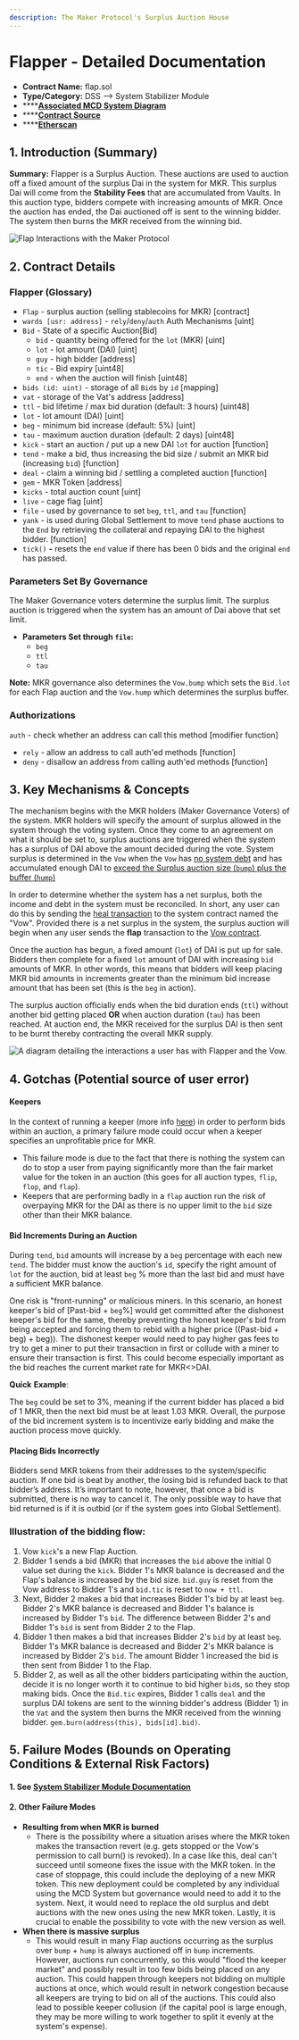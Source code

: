 ```yaml
---
description: The Maker Protocol's Surplus Auction House
---
```


# Flapper - Detailed Documentation

* **Contract Name:** flap.sol
* **Type/Category:** DSS —> System Stabilizer Module
* ****[**Associated MCD System Diagram**](https://github.com/makerdao/dss/wiki)
* ****[**Contract Source**](https://github.com/makerdao/dss/blob/master/src/flap.sol)
* ****[**Etherscan**](https://etherscan.io/address/0xc4269cc7acdedc3794b221aa4d9205f564e27f0d#code)

## 1. Introduction (Summary)

**Summary:** Flapper is a Surplus Auction. These auctions are used to auction off a fixed amount of the surplus Dai in the system for MKR. This surplus Dai will come from the **Stability Fees** that are accumulated from Vaults. In this auction type, bidders compete with increasing amounts of MKR. Once the auction has ended, the Dai auctioned off is sent to the winning bidder. The system then burns the MKR received from the winning bid.

![Flap Interactions with the Maker Protocol](<../../.gitbook/assets/Screen Shot 2019-11-17 at 2.14.34 PM.png>)

## 2. Contract Details

### Flapper (Glossary)

* `Flap` - surplus auction (selling stablecoins for MKR) \[contract]
* `wards [usr: address]` - `rely`/`deny`/`auth` Auth Mechanisms \[uint]
* `Bid` - State of a specific Auction\[Bid]
  * `bid` - quantity being offered for the `lot` (MKR) \[uint]
  * `lot` - lot amount (DAI) \[uint]
  * `guy` - high bidder \[address]
  * `tic` - Bid expiry \[uint48]
  * `end` - when the auction will finish \[uint48]
* `bids (id: uint)` - storage of all `Bid`s by `id` \[mapping]
* `vat` - storage of the Vat's address \[address]
* `ttl` - bid lifetime / max bid duration (default: 3 hours) \[uint48]
* `lot` - lot amount (DAI) \[uint]
* `beg` - minimum bid increase (default: 5%) \[uint]
* `tau` - maximum auction duration (default: 2 days) \[uint48]
* `kick` - start an auction / put up a new DAI `lot` for auction \[function]
* `tend` - make a bid, thus increasing the bid size / submit an MKR bid (increasing `bid`) \[function]
* `deal` - claim a winning bid / settling a completed auction \[function]
* `gem` - MKR Token \[address]
* `kicks` - total auction count \[uint]
* `live` - cage flag \[uint]
* `file` - used by governance to set `beg`, `ttl`, and `tau` \[function]
* `yank` - is used during Global Settlement to move `tend` phase auctions to the `End` by retrieving the collateral and repaying DAI to the highest bidder. \[function]
* `tick()` **-** resets the `end` value if there has been 0 bids and the original `end` has passed.

### **Parameters Set By Governance**

The Maker Governance voters determine the surplus limit. The surplus auction is triggered when the system has an amount of Dai above that set limit.

* **Parameters Set through `file`:**
  * `beg`
  * `ttl`
  * `tau`

**Note:** MKR governance also determines the `Vow.bump` which sets the `Bid.lot` for each Flap auction and the `Vow.hump` which determines the surplus buffer.

### Authorizations

`auth` - check whether an address can call this method \[modifier function]

* `rely` - allow an address to call auth'ed methods \[function]
* `deny` - disallow an address from calling auth'ed methods \[function]

## 3. Key Mechanisms & Concepts

The mechanism begins with the MKR holders (Maker Governance Voters) of the system. MKR holders will specify the amount of surplus allowed in the system through the voting system. Once they come to an agreement on what it should be set to, surplus auctions are triggered when the system has a surplus of DAI above the amount decided during the vote. System surplus is determined in the `Vow` when the `Vow` has [no system debt](https://github.com/makerdao/dss/blob/master/src/vow.sol#L128) and has accumulated enough DAI to [exceed the Surplus auction size (`bump`) plus the buffer (`hump`)](https://github.com/makerdao/dss/blob/master/src/vow.sol#L127)

In order to determine whether the system has a net surplus, both the income and debt in the system must be reconciled. In short, any user can do this by sending the [heal transaction](https://docs.makerdao.com/smart-contract-modules/system-stabilizer-module/vow-detailed-documentation#liquidations-manager) to the system contract named the "Vow". Provided there is a net surplus in the system, the surplus auction will begin when any user sends the **flap** transaction to the [Vow contract](https://docs.makerdao.com/smart-contract-modules/system-stabilizer-module/vow-detailed-documentation).

Once the auction has begun, a fixed amount (`lot`) of DAI is put up for sale. Bidders then complete for a fixed `lot` amount of DAI with increasing `bid` amounts of MKR. In other words, this means that bidders will keep placing MKR bid amounts in increments greater than the minimum bid increase amount that has been set (this is the `beg` in action).

The surplus auction officially ends when the bid duration ends (`ttl`) without another bid getting placed **OR** when auction duration (`tau`) has been reached. At auction end, the MKR received for the surplus DAI is then sent to be burnt thereby contracting the overall MKR supply.

![A diagram detailing the interactions a user has with Flapper and the Vow.](<../../.gitbook/assets/flap\_auction\_interaction\_ (1) (1).png>)

## 4. Gotchas (Potential source of user error)

#### **Keepers**

In the context of running a keeper (more info [here](https://github.com/makerdao/developerguides/tree/master/keepers)) in order to perform bids within an auction, a primary failure mode could occur when a keeper specifies an unprofitable price for MKR.

* This failure mode is due to the fact that there is nothing the system can do to stop a user from paying significantly more than the fair market value for the token in an auction (this goes for all auction types, `flip`, `flop`, and `flap`).
* Keepers that are performing badly in a `flap` auction run the risk of overpaying MKR for the DAI as there is no upper limit to the `bid` size other than their MKR balance.

#### **Bid Increments During an Auction**

During `tend`, `bid` amounts will increase by a `beg` percentage with each new `tend`. The bidder must know the auction's `id`, specify the right amount of `lot` for the auction, bid at least `beg` % more than the last bid and must have a sufficient MKR balance.

One risk is "front-running" or malicious miners. In this scenario, an honest keeper's bid of \[Past-bid + `beg`%] would get committed after the dishonest keeper's bid for the same, thereby preventing the honest keeper's bid from being accepted and forcing them to rebid with a higher price ((Past-bid + beg) + beg)). The dishonest keeper would need to pay higher gas fees to try to get a miner to put their transaction in first or collude with a miner to ensure their transaction is first. This could become especially important as the bid reaches the current market rate for MKR<>DAI.

**Quick** **Example**:

The `beg` could be set to 3%, meaning if the current bidder has placed a bid of 1 MKR, then the next bid must be at least 1.03 MKR. Overall, the purpose of the bid increment system is to incentivize early bidding and make the auction process move quickly.

#### Placing Bids Incorrectly

Bidders send MKR tokens from their addresses to the system/specific auction. If one bid is beat by another, the losing bid is refunded back to that bidder’s address. It’s important to note, however, that once a bid is submitted, there is no way to cancel it. The only possible way to have that bid returned is if it is outbid (or if the system goes into Global Settlement).

### **Illustration of the bidding flow:**

1. Vow `kick`'s a new Flap Auction.
2. Bidder 1 sends a bid (MKR) that increases the `bid` above the initial 0 value set during the `kick`. Bidder 1's MKR balance is decreased and the Flap's balance is increased by the bid size. `bid.guy` is reset from the Vow address to Bidder 1's and `bid.tic` is reset to `now + ttl`.
3. Next, Bidder 2 makes a bid that increases Bidder 1's bid by at least `beg`. Bidder 2's MKR balance is decreased and Bidder 1's balance is increased by Bidder 1's `bid`. The difference between Bidder 2's and Bidder 1's `bid` is sent from Bidder 2 to the Flap.
4. Bidder 1 then makes a bid that increases Bidder 2's `bid` by at least `beg`. Bidder 1's MKR balance is decreased and Bidder 2's MKR balance is increased by Bidder 2's `bid`. The amount Bidder 1 increased the bid is then sent from Bidder 1 to the Flap.
5. Bidder 2, as well as all the other bidders participating within the auction, decide it is no longer worth it to continue to bid higher `bid`s, so they stop making bids. Once the `Bid.tic` expires, Bidder 1 calls `deal` and the surplus DAI tokens are sent to the winning bidder's address (Bidder 1) in the `Vat` and the system then burns the MKR received from the winning bidder. `gem.burn(address(this), bids[id].bid)`.

## 5. Failure Modes (Bounds on Operating Conditions & External Risk Factors)

#### 1. See [System Stabilizer Module Documentation](https://docs.makerdao.com/smart-contract-modules/system-stabilizer-module)

#### 2. Other Failure Modes

* **Resulting from when MKR is burned**
  * There is the possibility where a situation arises where the MKR token makes the transaction revert (e.g. gets stopped or the Vow's permission to call burn() is revoked). In a case like this, deal can't succeed until someone fixes the issue with the MKR token. In the case of stoppage, this could include the deploying of a new MKR token. This new deployment could be completed by any individual using the MCD System but governance would need to add it to the system. Next, it would need to replace the old surplus and debt auctions with the new ones using the new MKR token. Lastly, it is crucial to enable the possibility to vote with the new version as well.
* **When there is massive surplus**
  * This would result in many Flap auctions occurring as the surplus over `bump` + `hump` is always auctioned off in `bump` increments. However, auctions run concurrently, so this would "flood the keeper market" and possibly result in too few bids being placed on any auction. This could happen through keepers not bidding on multiple auctions at once, which would result in network congestion because all keepers are trying to bid on all of the auctions. This could also lead to possible keeper collusion (if the capital pool is large enough, they may be more willing to work together to split it evenly at the system's expense).
